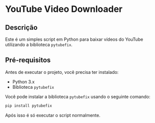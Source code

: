 # YouTube Video Downloader

## Descrição

Este é um simples script em Python para baixar vídeos do YouTube utilizando a biblioteca `pytubefix`.

## Pré-requisitos

Antes de executar o projeto, você precisa ter instalado:

- Python 3.x
- Biblioteca `pytubefix`

Você pode instalar a biblioteca `pytubefix` usando o seguinte comando:

```bash
pip install pytubefix
```
Após isso é só executar o script normalmente.